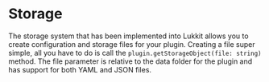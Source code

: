 # Storage

The storage system that has been implemented into Lukkit allows you to create configuration and storage files for your plugin. Creating a file super simple, all you have to do is call the `plugin.getStorageObject(file: string)` method. The file parameter is relative to the data folder for the plugin and has support for both YAML and JSON files.

